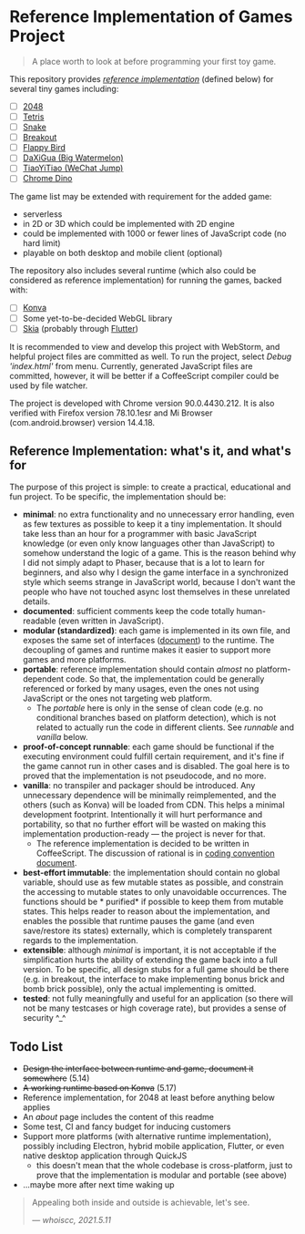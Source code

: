 # Reference Implementation of Games Project

> A place worth to look at before programming your first toy game.

This repository provides *[reference implementation][ref-impl]* (defined below) for several tiny games including:

- [ ] [2048][2048]
- [ ] [Tetris][tetris]
- [ ] [Snake][snake]
- [ ] [Breakout][breakout]
- [ ] [Flappy Bird][flappy-bird]
- [ ] [DaXiGua (Big Watermelon)][daxigua]
- [ ] [TiaoYiTiao (WeChat Jump)][tiaoyitiao]
- [ ] [Chrome Dino][chrome-dino]

[ref-impl]: https://en.wikipedia.org/wiki/Reference_implementation

[2048]: https://github.com/gabrielecirulli/2048

[tetris]: https://en.wikipedia.org/wiki/Tetris

[snake]: https://en.wikipedia.org/wiki/Snake_(video_game_genre)

[breakout]: https://en.wikipedia.org/wiki/Breakout_(video_game)

[flappy-bird]: https://en.wikipedia.org/wiki/Flappy_Bird

[daxigua]: https://github.com/liyupi/daxigua

[tiaoyitiao]: https://zh.wikipedia.org/wiki/%E8%B7%B3%E4%B8%80%E8%B7%B3

[chrome-dino]: https://en.wikipedia.org/wiki/Dinosaur_Game

The game list may be extended with requirement for the added game:

* serverless
* in 2D or 3D which could be implemented with 2D engine
* could be implemented with 1000 or fewer lines of JavaScript code (no hard limit)
* playable on both desktop and mobile client (optional)

The repository also includes several runtime (which also could be considered as reference implementation) for running
the games, backed with:

- [ ] [Konva][konva]
- [ ] Some yet-to-be-decided WebGL library
- [ ] [Skia][skia] (probably through [Flutter][flutter])

[konva]: https://konvajs.org/

[skia]: https://skia.org/

[flutter]: https://flutter.dev/

It is recommended to view and develop this project with WebStorm, and helpful project files are committed as well. To
run the project, select *Debug 'index.html'* from menu. Currently, generated JavaScript files are committed, however, it
will be better if a CoffeeScript compiler could be used by file watcher.

The project is developed with Chrome version 90.0.4430.212. It is also verified with Firefox version 78.10.1esr and Mi
Browser (com.android.browser) version 14.4.18.

<!-- todo: explain runtime not production-ready, so not good for fork & add custom
game prototype, and expect it to work. welcome pr -->

## Reference Implementation: what's it, and what's for

The purpose of this project is simple: to create a practical, educational and fun project. To be specific, the
implementation should be:

* **minimal**: no extra functionality and no unnecessary error handling, even as few textures as possible to keep it a
  tiny implementation. It should take less than an hour for a programmer with basic JavaScript knowledge (or even only
  know languages other than JavaScript) to somehow understand the logic of a game. This is the reason behind why I did
  not simply adapt to Phaser, because that is a lot to learn for beginners, and also why I design the game interface in
  a synchronized style which seems strange in JavaScript world, because I don't want the people who have not touched
  async lost themselves in these unrelated details.
* **documented**: sufficient comments keep the code totally human-readable (even written in JavaScript).
* **modular (standardized)**: each game is implemented in its own file, and exposes the same set of
  interfaces ([document][gi-doc]) to the runtime. The decoupling of games and runtime makes it easier to support more
  games and more platforms.
* **portable**: reference implementation should contain *almost* no platform-dependent code. So that, the implementation
  could be generally referenced or forked by many usages, even the ones not using JavaScript or the ones not targeting
  web platform.
    - The *portable* here is only in the sense of clean code (e.g. no conditional branches based on platform detection),
      which is not related to actually run the code in different clients. See *runnable* and *vanilla* below.
* **proof-of-concept runnable**: each game should be functional if the executing environment could fulfill certain
  requirement, and it's fine if the game cannot run in other cases and is disabled. The goal here is to proved that the
  implementation is not pseudocode, and no more.
* **vanilla**: no transpiler and packager should be introduced. Any unnecessary dependence will be minimally
  reimplemented, and the others (such as Konva) will be loaded from CDN. This helps a minimal development footprint.
  Intentionally it will hurt performance and portability, so that no further effort will be wasted on making this
  implementation production-ready &mdash; the project is never for that.
    - The reference implementation is decided to be written in CoffeeScript. The discussion of rational is
      in [coding convention document][cc-doc-game].
* **best-effort immutable**: the implementation should contain no global variable, should use as few mutable states as
  possible, and constrain the accessing to mutable states to only unavoidable occurrences. The functions should be *
  purified*
  if possible to keep them from mutable states. This helps reader to reason about the implementation, and enables the
  possible that runtime pauses the game (and even save/restore its states) externally, which is completely transparent
  regards to the implementation.
* **extensible**: although *minimal* is important, it is not acceptable if the simplification hurts the ability of
  extending the game back into a full version. To be specific, all design stubs for a full game should be there (e.g. in
  breakout, the interface to make implementing bonus brick and bomb brick possible), only the actual implementing is
  omitted.
* **tested**: not fully meaningfully and useful for an application (so there will not be many testcases or high coverage
  rate), but provides a sense of security ^_^

[gi-doc]: Document/GameInterface.markdown

[cc-doc-game]: Document/CodingConvention.markdown#game

## Todo List

* ~~Design the interface between runtime and game, document it somewhere~~ (5.14)
* ~~A working runtime based on Konva~~ (5.17)
* Reference implementation, for 2048 at least before anything below applies
* An *about* page includes the content of this readme
* Some test, CI and fancy budget for inducing customers
* Support more platforms (with alternative runtime implementation), possibly including Electron, hybrid mobile
  application, Flutter, or even native desktop application through QuickJS
    - this doesn't mean that the whole codebase is cross-platform, just to prove that the implementation is modular and
      portable (see above)
* ...maybe more after next time waking up

> Appealing both inside and outside is achievable, let's see.
>
> &mdash; <cite>whoiscc, 2021.5.11</cite>